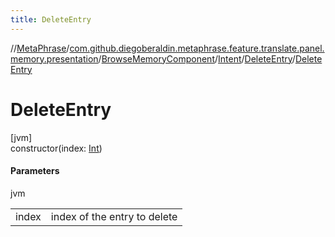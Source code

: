 ```yaml
---
title: DeleteEntry
---
```

//[MetaPhrase](../../../../../index.html)/[com.github.diegoberaldin.metaphrase.feature.translate.panel.memory.presentation](../../../index.html)/[BrowseMemoryComponent](../../index.html)/[Intent](../index.html)/[DeleteEntry](index.html)/[DeleteEntry](-delete-entry.html)



# DeleteEntry



[jvm]\
constructor(index: [Int](https://kotlinlang.org/api/latest/jvm/stdlib/kotlin/-int/index.html))



#### Parameters


jvm

| | |
|---|---|
| index | index of the entry to delete |




